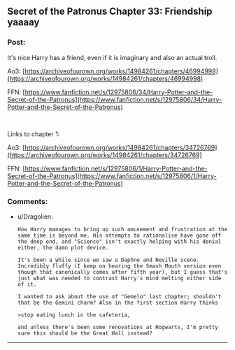 ## Secret of the Patronus Chapter 33: Friendship yaaaay

### Post:

It's nice Harry has a friend, even if it is imaginary and also an actual troll.

Ao3: [https://archiveofourown.org/works/14984261/chapters/46994998](https://archiveofourown.org/works/14984261/chapters/46994998)

FFN: [https://www.fanfiction.net/s/12975806/34/Harry-Potter-and-the-Secret-of-the-Patronus](https://www.fanfiction.net/s/12975806/34/Harry-Potter-and-the-Secret-of-the-Patronus)

&#x200B;

Links to chapter 1:

Ao3: [https://archiveofourown.org/works/14984261/chapters/34726769](https://archiveofourown.org/works/14984261/chapters/34726769)

FFN: [https://www.fanfiction.net/s/12975806/1/Harry-Potter-and-the-Secret-of-the-Patronus](https://www.fanfiction.net/s/12975806/1/Harry-Potter-and-the-Secret-of-the-Patronus)

### Comments:

- u/Dragolien:
  ```
  How Harry manages to bring up such amusement and frustration at the same time is beyond me. His attempts to rationalise have gone off the deep end, and "Science" isn't exactly helping with his denial either, the damn plot device.

  It's been a while since we saw a Daphne and Neville scene. Incredibly fluffy (I keep on hearing the Smash Mouth version even though that canonically comes after fifth year), but I guess that's just what was needed to contrast Harry's mind melting either side of it.

  I wanted to ask about the use of "Gemelo" last chapter; shouldn't that be the Gemini charm? Also in the first section Harry thinks 

  >stop eating lunch in the cafeteria,

  and unless there's been some renovations at Hogwarts, I'm pretty sure this should be the Great Hall instead?
  ```

---

